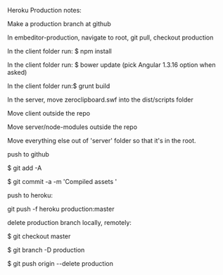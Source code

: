 Heroku Production notes:

Make a production branch at github

In embeditor-production, navigate to root, git pull, checkout production

In the client folder run: $ npm install

In the client folder run: $ bower update (pick Angular 1.3.16 option when asked)

In the client folder run:$ grunt build

In the server, move zeroclipboard.swf into the dist/scripts folder

Move client outside the repo

Move server/node-modules outside the repo

Move everything else out of 'server' folder so that it's in the root.

push to github

$ git add -A

$ git commit -a -m 'Compiled assets '

push to heroku:

git push -f heroku production:master

delete production branch locally, remotely:

$ git checkout master

$ git branch -D production

$ git push origin --delete production



